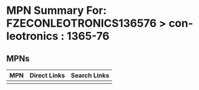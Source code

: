 



# MPN Summary For: FZECONLEOTRONICS136576 > con-leotronics : 1365-76

## MPNs
  

|MPN|Direct Links|Search Links|
| :--- | :--- | :--- |
||||
